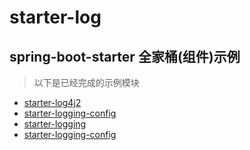 # starter-log

## spring-boot-starter 全家桶(组件)示例

> 以下是已经完成的示例模块

- [starter-log4j2](./starter-log4j2)
- [starter-logging-config](./starter-log4j2-config)
- [starter-logging](./starter-logging)
- [starter-logging-config](./starter-logging-config)
